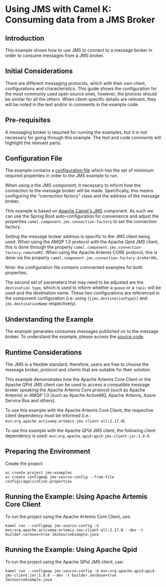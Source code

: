 Using JMS with Camel K: Consuming data from a JMS Broker
============


Introduction
----

This example shows how to use JMS to connect to a message broker in order to consume messages from a JMS broker.


Initial Considerations
----

There are different messaging protocols, which with their own client, configurations and characteristics. This guide shows the configuration for the most commonly used open source ones, however, the process should be similar for all the others. When client-specific details are relevant, they will be noted in the text and/or in comments in the example code.


Pre-requisites
----

A messaging broker is required for running the examples, but it is not necessary for going through this example. The text and code comments will highlight the relevant parts.

Configuration File
----

The example contains a [configuration file](configs/application.properties) which has the set of mimimum required properties in order to the JMS example to run.

When using a the JMS component, it necessary to inform how the connection to the message broker will be made. Specifically, this means configuring the "connection factory" class and the address of the message broker.

This example is based on [Apache Camel's JMS](https://camel.apache.org/components/latest/jms-component.html) component. As such we can use the Spring Boot auto-configuration for convenience and adjust the properties `camel.component.jms.connection-factory` to set the connection factory.

Setting the message broker address is specific to the JMS client being used. When using the AMQP 1.0 protocol with the Apache Qpid JMS client, this is done through the property `camel.component.jms.connection-factory.remoteURI`. When using the Apache Artemis CORE protocol, this is done via the property `camel.component.jms.connection-factory.brokerURL`.

*Note*: the configuration file contains commented examples for both properties.

The second set of parameters that may need to be adjusted are the `destination type`, which is used to inform whether a `queue` or a `topic` will be used and the destination name. These two configurations are referenced in the component configuration (i.e: using `{{jms.destinationType}}` and `jms.destinationName` respectively).


Understanding the Example
----

The example generates consumes messages published on to the message broker. To understand the example, please access the [source code](JmsSourceExample.java).


Runtime Considerations
----

The JMS is a flexible standard, therefore, users are free to choose the message broker, protocol and clients that are suitable for their solution.

This example demonstrates how the Apache Artemis Core Client or the Apache QPid JMS client can be used to access a compatible message broker speaking the Apache Artemis Core protocol (such as Apache Artemis) or AMQP 1.0 (such as Apache ActiveMQ, Apache Artemis, Azure Service Bus and others).

To use this example with the Apache Artemis Core Client, the respective client dependency must be informed (i.e.: `mvn:org.apache.activemq:artemis-jms-client-all:2.17.0`).

To use this example with the Apache QPid JMS client, the following client dependency is used: `mvn:org.apache.qpid:qpid-jms-client:jar:1.0.0`.


Preparing the Environment
----

Create the project:

```
oc create project jms-examples
oc create configmap jms-source-config --from-file configs/application.properties
```


Running the Example: Using Apache Artemis Core Client
----

To run the project using the Apache Artemis Core Client, use:

```
kamel run --configmap jms-source-config -d mvn:org.apache.activemq:artemis-jms-client-all:2.17.0 --dev -t builder.verbose=true JmsSourceExample.java
```


Running the Example: Using Apache Qpid
----

To run the project using the Apache QPid JMS client, use:

```
kamel run --configmap jms-source-config -d mvn:org.apache.qpid:qpid-jms-client:jar:1.0.0 --dev -t builder.verbose=true JmsSourceExample.java
```